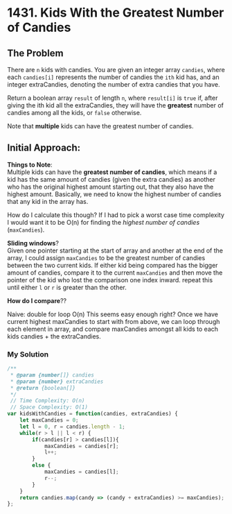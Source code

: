 # 1431. Kids With the Greatest Number of Candies

## The Problem

There are ```n``` kids with candies. You are given an integer array ```candies```, where each ```candies[i]``` represents the number of candies the ```ith``` kid has, and an integer extraCandies, denoting the number of extra candies that you have.

Return a boolean array ```result``` of length ```n```, where ```result[i]``` is ```true``` if, after giving the ith kid all the extraCandies, they will have the **greatest** number of candies among all the kids, or ```false``` otherwise.

Note that **multiple** kids can have the greatest number of candies.


## Initial Approach:

**Things to Note**:  
Multiple kids can have the **greatest number of candies**, which means if a kid has the same amount of candies (given the extra candies) as another who has the original highest amount starting out, that they also have the highest amount. Basically, we need to know the highest number of candies that any kid in the array has. 

How do I calculate this though? If I had to pick a worst case time complexity I would want it to be O(n) for finding the *highest number of candies* (```maxCandies```). 

**Sliding windows**?  
Given one pointer starting at the start of array and another at the end of the array, I could assign ```maxCandies``` to be the greatest number of candies between the two current kids. If either kid being compared has the bigger amount of candies, compare it to the current ```maxCandies``` and then move the pointer of the kid who lost the comparison one index inward. repeat this until either ```l``` or ```r``` is greater than the other.

**How do I compare**?? 

Naive: double for loop O(n)
This seems easy enough right? Once we have current highest maxCandies to start with from above, we can loop through each element in array, and compare maxCandies amongst all kids to each kids candies + the extraCandies.

### My Solution

```javascript
/**
 * @param {number[]} candies
 * @param {number} extraCandies
 * @return {boolean[]}
 */
 // Time Complexity: O(n)
 // Space Complexity: O(1)
var kidsWithCandies = function(candies, extraCandies) {
    let maxCandies = 0;
    let l = 0, r = candies.length - 1;
    while(r > l || l < r) {
        if(candies[r] > candies[l]){
            maxCandies = candies[r];
            l++;
        }
        else {
            maxCandies = candies[l];
            r--;
        }
    }
    return candies.map(candy => (candy + extraCandies) >= maxCandies);
};
```
